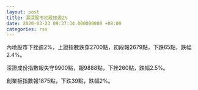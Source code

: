 ```yaml
---
layout: post
title: 滬深股市初段挫逾2%
date: 2020-03-23 09:37:34.000000000 +08:00
categories: rss
---
```


內地股市下挫逾2%，上證指數跌穿2700點，初段報2679點，下跌65點，跌幅2.4%。

深證成份指數報失守9900點，報9888點，下挫260點，跌幅2.5%。

創業板指數報1875點，下跌39點，跌幅2%。
